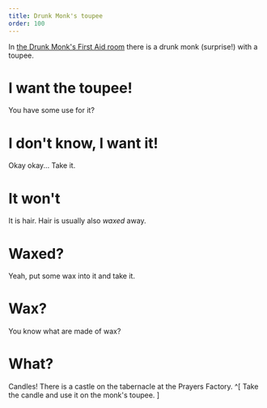 ```yaml
---
title: Drunk Monk's toupee
order: 100
---
```


In [the Drunk Monk's First Aid room](enter_drunk_monk.md) there is a drunk monk (surprise!) with a toupee.

# I want the toupee!
You have some use for it?

# I don't know, I want it!
Okay okay... Take it.

# It won't
It is hair. Hair is usually also _waxed_ away.

# Waxed?
Yeah, put some wax into it and take it.

# Wax?
You know what are made of wax?

# What?
Candles! There is a castle on the tabernacle at the Prayers Factory. ^[ Take the candle and use it on the monk's toupee. ]
